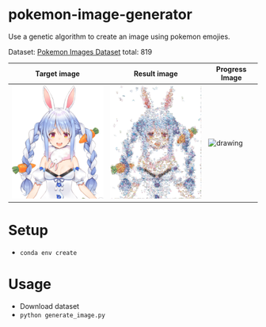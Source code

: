 # pokemon-image-generator

Use a genetic algorithm to create an image using pokemon emojies.

Dataset: [Pokemon Images Dataset](https://www.kaggle.com/kvpratama/pokemon-images-dataset) total: 819

| Target image | Result image | Progress Image |
| ----- | ----- |  ----- |
|<img src="data/target_images/pekora.png" alt="drawing" width="250"/>|<img src="plots/best_ind_iter_79000.png" alt="drawing" width="250"/>|<img src="plots/pekora_ga.gif" alt="drawing" width="250"/>|

# Setup
* `conda env create`

# Usage
* Download dataset
* `python generate_image.py `

